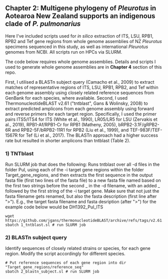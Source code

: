 ## Chapter 2: Multigene phylogeny of _Pleurotus_ in Aotearoa New Zealand supports an indigenous clade of _P. pulmonarius_
Here I've included scripts used for _in silico_ extraction of ITS, LSU, RPB1, RPB2 and Tef gene regions from whole genome assemblies of NZ _Pleurotus_ specimens sequenced in this study, as well as international _Pleurotus_ genomes from NCBI. All scripts run on HPCs via SLURM.

The code below requires whole genome assemblies. Details and scripts I used to generate whole genome assemblies are in **Chapter 4** section of this repo.

First, I utilised a BLASTn subject query (Camacho et al., 2009) to extract matches of representative regions of ITS, LSU, RPB1, RPB2, and Tef within each genome assembly using closely related reference sequences from GenBank for each species, where available. Second, I used ThermonucleotideBLAST v2.61 ("tntblast", Gans & Wolinsky, 2008) to extract predicted amplicons from each genome assembly using forward and reverse primers for each target region. Specifically, I used the primer pairs ITS5/ITS4 for ITS (White et al., 1990), LR05/LR5 for LSU (Zervakis et al., 2019), RPB1-Af/RPB1-Cr for RPB1 (Matheny, 2005), bRPB2-3.1F/gRPB2-6R and RPB2-5F/bRPB2-11R1 for RPB2 (Liu et al., 1999), and TEF-983F/TEF-1567R for Tef (Li et al., 2017). The BLASTn approach had a higher success rate but resulted in shorter amplicons than tntblast (Table 2).

### 1) TNTblast
Run SLURM job that does the following: Runs tntblast over all -d files in the folder Pul, using each of the -i target gene regions within the folder Target_gene_regions, and then extracts the first sequence in the output fasta file (first two lines of the fasta file) to a new fasta file named based on the first two strings before the second _ in the -d filename, with an added _ followed by the first string of the -i target gene. Make sure that not just the fasta filename gets renamed, but also the fasta description (first line after ">"). E.g., the target fasta filename and fasta desription (after ">") for the example code below would be DH1392_Pul_ITS

```
wget https://github.com/jgans/thermonucleotideBLAST/archive/refs/tags/v2.61.tar.gz
sbatch 1_tntblast.sl # run SLURM job
```

### 2) BLASTn subject query
Identify sequences of closely related strains or species, for each gene region. Modify the script accordingly for different species.

```
# Put reference sequences of each gene region into dir "Target_gene_regions/reference_seq"
sbatch 2_blastn_subject.sl # run SLURM job
```
